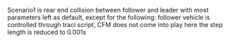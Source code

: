 Scenario1 is rear end collision between follower and leader with most parameters left as default, except for the following:
follower vehicle is controlled through traci script, CFM does not come into play here
the step length is reduced to 0.001s